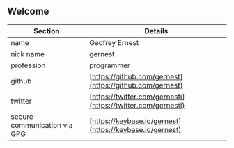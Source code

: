## Welcome

Section  | Details
----|----------------
name | Geofrey Ernest
nick name | gernest
profession | programmer
github |[https://github.com/gernest](https://github.com/gernest)
twitter |[https://twitter.com/gernesti](https://twitter.com/gernesti)
secure communication via GPG |[https://keybase.io/gernest](https://keybase.io/gernest)
